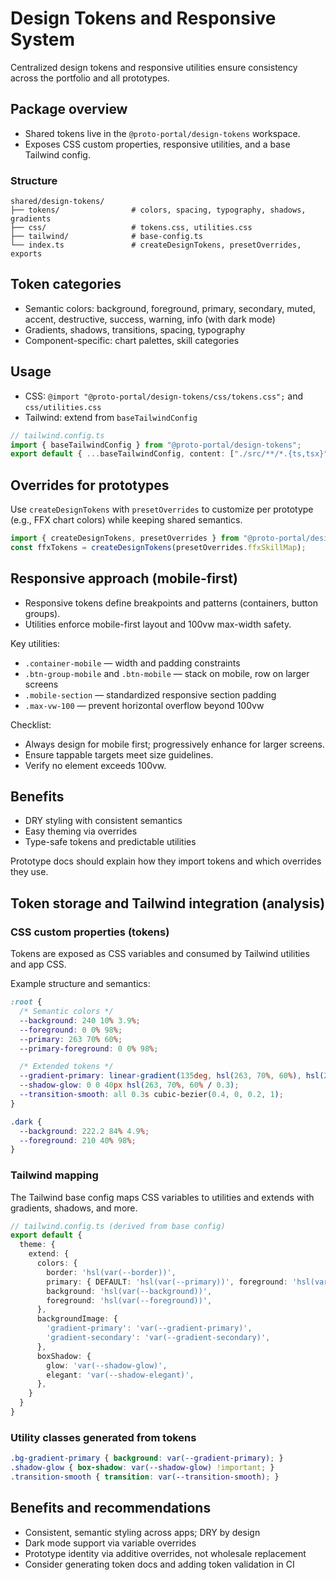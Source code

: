 # Design Tokens and Responsive System

Centralized design tokens and responsive utilities ensure consistency across the portfolio and all prototypes.

## Package overview
- Shared tokens live in the `@proto-portal/design-tokens` workspace.
- Exposes CSS custom properties, responsive utilities, and a base Tailwind config.

### Structure
```
shared/design-tokens/
├── tokens/                # colors, spacing, typography, shadows, gradients
├── css/                   # tokens.css, utilities.css
├── tailwind/              # base-config.ts
└── index.ts               # createDesignTokens, presetOverrides, exports
```

## Token categories
- Semantic colors: background, foreground, primary, secondary, muted, accent, destructive, success, warning, info (with dark mode)
- Gradients, shadows, transitions, spacing, typography
- Component-specific: chart palettes, skill categories

## Usage
- CSS: `@import "@proto-portal/design-tokens/css/tokens.css";` and `css/utilities.css`
- Tailwind: extend from `baseTailwindConfig`

```ts
// tailwind.config.ts
import { baseTailwindConfig } from "@proto-portal/design-tokens";
export default { ...baseTailwindConfig, content: ["./src/**/*.{ts,tsx}"] };
```

## Overrides for prototypes
Use `createDesignTokens` with `presetOverrides` to customize per prototype (e.g., FFX chart colors) while keeping shared semantics.

```ts
import { createDesignTokens, presetOverrides } from "@proto-portal/design-tokens";
const ffxTokens = createDesignTokens(presetOverrides.ffxSkillMap);
```

## Responsive approach (mobile-first)
- Responsive tokens define breakpoints and patterns (containers, button groups).
- Utilities enforce mobile-first layout and 100vw max-width safety.

Key utilities:
- `.container-mobile` — width and padding constraints
- `.btn-group-mobile` and `.btn-mobile` — stack on mobile, row on larger screens
- `.mobile-section` — standardized responsive section padding
- `.max-vw-100` — prevent horizontal overflow beyond 100vw

Checklist:
- Always design for mobile first; progressively enhance for larger screens.
- Ensure tappable targets meet size guidelines.
- Verify no element exceeds 100vw.

## Benefits
- DRY styling with consistent semantics
- Easy theming via overrides
- Type-safe tokens and predictable utilities

Prototype docs should explain how they import tokens and which overrides they use.

## Token storage and Tailwind integration (analysis)

### CSS custom properties (tokens)
Tokens are exposed as CSS variables and consumed by Tailwind utilities and app CSS.

Example structure and semantics:

```css
:root {
  /* Semantic colors */
  --background: 240 10% 3.9%;
  --foreground: 0 0% 98%;
  --primary: 263 70% 60%;
  --primary-foreground: 0 0% 98%;

  /* Extended tokens */
  --gradient-primary: linear-gradient(135deg, hsl(263, 70%, 60%), hsl(280, 100%, 70%));
  --shadow-glow: 0 0 40px hsl(263, 70%, 60% / 0.3);
  --transition-smooth: all 0.3s cubic-bezier(0.4, 0, 0.2, 1);
}

.dark {
  --background: 222.2 84% 4.9%;
  --foreground: 210 40% 98%;
}
```

### Tailwind mapping
The Tailwind base config maps CSS variables to utilities and extends with gradients, shadows, and more.

```ts
// tailwind.config.ts (derived from base config)
export default {
  theme: {
    extend: {
      colors: {
        border: 'hsl(var(--border))',
        primary: { DEFAULT: 'hsl(var(--primary))', foreground: 'hsl(var(--primary-foreground))' },
        background: 'hsl(var(--background))',
        foreground: 'hsl(var(--foreground))',
      },
      backgroundImage: {
        'gradient-primary': 'var(--gradient-primary)',
        'gradient-secondary': 'var(--gradient-secondary)',
      },
      boxShadow: {
        glow: 'var(--shadow-glow)',
        elegant: 'var(--shadow-elegant)',
      },
    }
  }
}
```

### Utility classes generated from tokens

```css
.bg-gradient-primary { background: var(--gradient-primary); }
.shadow-glow { box-shadow: var(--shadow-glow) !important; }
.transition-smooth { transition: var(--transition-smooth); }
```

## Benefits and recommendations

- Consistent, semantic styling across apps; DRY by design
- Dark mode support via variable overrides
- Prototype identity via additive overrides, not wholesale replacement
- Consider generating token docs and adding token validation in CI
